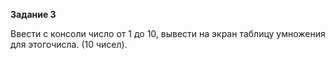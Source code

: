 **Задание 3**

Ввести с консоли число от 1 до 10, вывести на экран
таблицу умножения для этогочисла. (10 чисел).